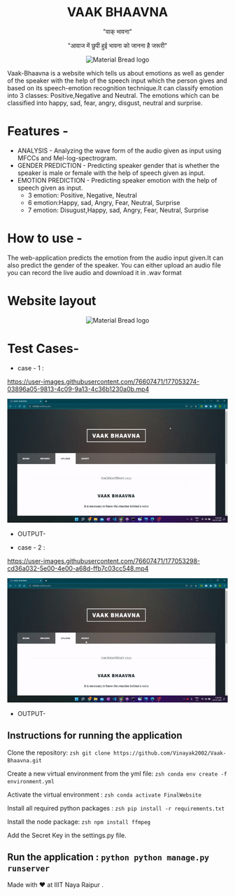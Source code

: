 <H1 align =center>VAAK BHAAVNA </H1>
<p align =center>"वाक् भावना"</p>
<p align =center>"आवाज में छुपी हुई भावना को जानना है जरूरी"</p>
<p align="center">
  <img width="200" src="https://github.com/Vinayak2002/Vaak-Bhaavna/blob/main/images/logo.jpeg" alt="Material Bread logo">
</p>


Vaak-Bhaavna is a website which tells us about emotions as well as gender of the speaker with the help of the speech input which the person gives and based on its speech-emotion recognition technique.It can classify emotion into 3 classes: Positive,Negative and Neutral. The emotions which can be classified into happy, sad, fear, angry, disgust, neutral and surprise.

# Features - 

* ANALYSIS - Analyzing the wave form of the audio given as input using MFCCs and Mel-log-spectrogram.
* GENDER PREDICTION - Predicting speaker gender that is whether the speaker is male or female with the help of speech given as input.
* EMOTION PREDICTION - Predicting speaker emotion with the help of speech given as input.
  * 3 emotion: Positive, Negative, Neutral
  * 6 emotion:Happy, sad, Angry, Fear, Neutral, Surprise
  * 7 emotion: Disugust,Happy, sad, Angry, Fear, Neutral, Surprise
  
# How to use - 
The web-application predicts the emotion from the audio input given.It can also predict the gender of the speaker. You can either upload an audio file you can record the live audio and download it in .wav format


# Website layout
 <p align ="center" >
  <img  width="700" src="https://github.com/Vinayak2002/Vaak-Bhaavna/blob/main/images/site.gif" alt="Material Bread logo">
  </p>

# Test Cases-

 * case - 1 :
 
 https://user-images.githubusercontent.com/76607471/177053274-03896a05-9813-4c09-9a13-4c36b1230a0b.mp4
 
 <p align ="center" >
  <img  width="700" src="https://github.com/Vinayak2002/Vaak-Bhaavna/blob/main/images/male.gif" alt="Material Bread logo">
  </p>
  
 * OUTPUT- 
 
  
  * case - 2 :
  
  https://user-images.githubusercontent.com/76607471/177053298-cd36a032-5e00-4e00-a68d-ffb7c03cc548.mp4
  
 <p align ="center" >
  <img  width="700" src="https://github.com/Vinayak2002/Vaak-Bhaavna/blob/main/images/female.gif" alt="Material Bread logo">
  </p>

 * OUTPUT- 

## Instructions for running the application

Clone the repository:
``zsh
git clone https://github.com/Vinayak2002/Vaak-Bhaavna.git
``

Create a new virtual environment from the yml file:
``zsh
conda env create -f environment.yml
``

Activate the virtual environment :
``zsh
conda activate FinalWebsite
``

Install all required python packages :
``zsh
pip install -r requirements.txt
``

Install the node package:
``zsh
npm install ffmpeg
``

Add the Secret Key in the settings.py file.

Run the application :
``python
python manage.py runserver
``
---

Made with :heart: at IIIT Naya Raipur .
